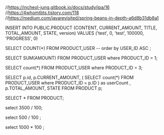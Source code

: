 //https://incheol-jung.gitbook.io/docs/study/jpa/16
//https://4whomtbts.tistory.com/118
//https://medium.com/javarevisited/spring-beans-in-depth-a6d8b31db8a1


INSERT INTO PUBLIC.PRODUCT (CONTENT, CURRENT_AMOUNT, TITLE, TOTAL_AMOUNT, STATE, version)
VALUES ('test', 0, 'test', 100000, 'PROGRESS', 0)


SELECT COUNT(*)
FROM PRODUCT_USER
-- order by USER_ID ASC ;


SELECT SUM(AMOUNT)
FROM PRODUCT_USER
where PRODUCT_ID = 1;

SELECT count(*)
FROM PRODUCT_USER
where PRODUCT_ID = 3;

SELECT p.id,
p.CURRENT_AMOUNT,
(
SELECT count(*)
FROM PRODUCT_USER
where PRODUCT_ID = p.ID
) as userCount
,
p.TOTAL_AMOUNT,
STATE
FROM PRODUCT p;

SELECT *
FROM PRODUCT;

select 3500 / 100;

select 500 / 100
;

select 1000 * 100
;

